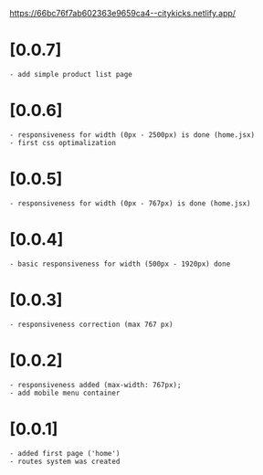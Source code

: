 https://66bc76f7ab602363e9659ca4--citykicks.netlify.app/

# [0.0.7] 
    - add simple product list page

# [0.0.6] 
    - responsiveness for width (0px - 2500px) is done (home.jsx)
    - first css optimalization

# [0.0.5]
    - responsiveness for width (0px - 767px) is done (home.jsx)

# [0.0.4]
    - basic responsiveness for width (500px - 1920px) done

# [0.0.3] 
    - responsiveness correction (max 767 px)

# [0.0.2]
    - responsiveness added (max-width: 767px);
    - add mobile menu container

# [0.0.1] 
    - added first page ('home')
    - routes system was created
